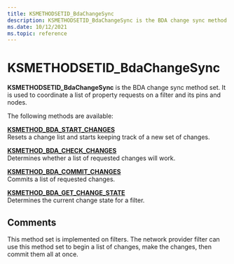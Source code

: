 ```yaml
---
title: KSMETHODSETID_BdaChangeSync
description: KSMETHODSETID_BdaChangeSync is the BDA change sync method set.
ms.date: 10/12/2021
ms.topic: reference
---
```


# KSMETHODSETID_BdaChangeSync

**KSMETHODSETID_BdaChangeSync** is the BDA change sync method set. It is used to coordinate a list of property requests on a filter and its pins and nodes.

The following methods are available:

[**KSMETHOD_BDA_START_CHANGES**](ksmethod-bda-start-changes.md)  
Resets a change list and starts keeping track of a new set of changes.

[**KSMETHOD_BDA_CHECK_CHANGES**](ksmethod-bda-check-changes.md)  
Determines whether a list of requested changes will work.

[**KSMETHOD_BDA_COMMIT_CHANGES**](ksmethod-bda-commit-changes.md)  
Commits a list of requested changes.

[**KSMETHOD_BDA_GET_CHANGE_STATE**](ksmethod-bda-get-change-state.md)  
Determines the current change state for a filter.

## Comments

This method set is implemented on filters. The network provider filter can use this method set to begin a list of changes, make the changes, then commit them all at once.
